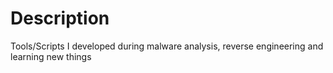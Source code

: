 # Description
Tools/Scripts I developed during malware analysis, reverse engineering and learning new things

